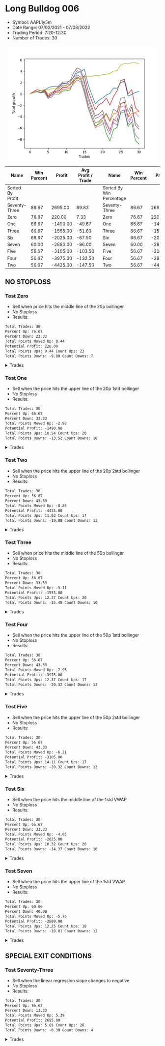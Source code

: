 # Long Bulldog 006 
- Symbol: AAPL1y5m
- Date Range: 07/02/2021 - 07/08/2022
- Trading Period: 7:20-12:30
- Number of Trades: 30

![Plot](LongBulldog_006AAPL1y5m.png)

| Name | Win Percent | Profit | Avg Profit / Trade |     | Name | Win Percent | Profit | Avg Profit / Trade |
| ---- | ----------- | ------ | ------------------ | --- | ---- | ----------- | ------ | ------------------ |
| Sorted By <br> Profit | | | | | Sorted By <br> Win Percentage ||||
| Seventy-Three | 86.67 | 2695.00 | 89.83 |     | Seventy-Three | 86.67 | 2695.00 | 89.83 |
| Zero | 76.67 | 220.00 | 7.33 |     | Zero | 76.67 | 220.00 | 7.33 |
| One | 66.67 | -1490.00 | -49.67 |     | One | 66.67 | -1490.00 | -49.67 |
| Three | 66.67 | -1555.00 | -51.83 |     | Three | 66.67 | -1555.00 | -51.83 |
| Six | 66.67 | -2025.00 | -67.50 |     | Six | 66.67 | -2025.00 | -67.50 |
| Seven | 60.00 | -2880.00 | -96.00 |     | Seven | 60.00 | -2880.00 | -96.00 |
| Five | 56.67 | -3105.00 | -103.50 |     | Five | 56.67 | -3105.00 | -103.50 |
| Four | 56.67 | -3975.00 | -132.50 |     | Four | 56.67 | -3975.00 | -132.50 |
| Two | 56.67 | -4425.00 | -147.50 |     | Two | 56.67 | -4425.00 | -147.50 |

## NO STOPLOSS

### Test Zero
* Sell when price hits the middle line of the 20p bollinger
* No Stoploss
* Results:
```
Total Trades: 30
Percent Up: 76.67
Percent Down: 23.33
Total Points Moved Up: 0.44
Potential Profit: 220.00
Total Points Ups: 9.44 Count Ups: 23
Total Points Downs: -9.00 Count Downs: 7
```

<details><summary>Trades</summary>

<code>In: 2021-07-12 10:55:00		Out: 2021-07-12 11:19:05		Total Position Time: 24:05		Total Move Up: 0.28		Total to Date: 0.28</code> <br />
<code>In: 2021-07-12 11:00:00		Out: 2021-07-12 11:19:05		Total Position Time: 19:05		Total Move Up: 0.19		Total to Date: 0.47</code> <br />
<code>In: 2021-07-16 12:10:00		Out: 2021-07-16 12:50:00		Total Position Time: 40:00		Total Move Up: -0.18		Total to Date: 0.29</code> <br />
<code>In: 2021-08-24 08:35:00		Out: 2021-08-24 09:11:45		Total Position Time: 36:45		Total Move Up: 0.41		Total to Date: 0.70</code> <br />
<code>In: 2021-09-14 10:15:00		Out: 2021-09-14 10:52:50		Total Position Time: 37:50		Total Move Up: 0.38		Total to Date: 1.08</code> <br />
<code>In: 2021-10-08 10:30:00		Out: 2021-10-08 10:56:10		Total Position Time: 26:10		Total Move Up: 0.24		Total to Date: 1.32</code> <br />
<code>In: 2021-10-21 09:15:00		Out: 2021-10-21 10:32:15		Total Position Time: 77:15		Total Move Up: 0.05		Total to Date: 1.37</code> <br />
<code>In: 2021-10-21 09:20:00		Out: 2021-10-21 10:32:15		Total Position Time: 72:15		Total Move Up: -0.07		Total to Date: 1.30</code> <br />
<code>In: 2021-12-01 12:30:00		Out: 2021-12-01 12:50:00		Total Position Time: 20:00		Total Move Up: 0.57		Total to Date: 1.87</code> <br />
<code>In: 2021-12-06 12:30:00		Out: 2021-12-06 12:50:00		Total Position Time: 20:00		Total Move Up: 0.05		Total to Date: 1.92</code> <br />
<code>In: 2021-12-09 12:30:00		Out: 2021-12-09 12:43:20		Total Position Time: 13:20		Total Move Up: 0.38		Total to Date: 2.30</code> <br />
<code>In: 2021-12-28 07:25:00		Out: 2021-12-28 07:38:05		Total Position Time: 13:05		Total Move Up: 0.64		Total to Date: 2.94</code> <br />
<code>In: 2021-12-29 07:25:00		Out: 2021-12-29 07:48:05		Total Position Time: 23:05		Total Move Up: 0.76		Total to Date: 3.70</code> <br />
<code>In: 2021-12-30 11:15:00		Out: 2021-12-30 11:44:40		Total Position Time: 29:40		Total Move Up: 0.29		Total to Date: 3.99</code> <br />
<code>In: 2022-01-05 10:15:00		Out: 2022-01-05 11:02:20		Total Position Time: 47:20		Total Move Up: 0.35		Total to Date: 4.34</code> <br />
<code>In: 2022-01-20 10:40:00		Out: 2022-01-20 12:50:00		Total Position Time: 130:00		Total Move Up: -2.63		Total to Date: 1.71</code> <br />
<code>In: 2022-01-20 11:35:00		Out: 2022-01-20 12:50:00		Total Position Time: 75:00		Total Move Up: -1.77		Total to Date: -0.06</code> <br />
<code>In: 2022-01-20 11:50:00		Out: 2022-01-20 12:50:00		Total Position Time: 60:00		Total Move Up: -1.68		Total to Date: -1.74</code> <br />
<code>In: 2022-01-21 12:15:00		Out: 2022-01-21 12:40:25		Total Position Time: 25:25		Total Move Up: 0.64		Total to Date: -1.10</code> <br />
<code>In: 2022-02-09 12:25:00		Out: 2022-02-09 12:31:00		Total Position Time: 06:00		Total Move Up: 0.38		Total to Date: -0.72</code> <br />
<code>In: 2022-02-10 08:20:00		Out: 2022-02-10 08:46:30		Total Position Time: 26:30		Total Move Up: 0.51		Total to Date: -0.21</code> <br />
<code>In: 2022-02-10 10:40:00		Out: 2022-02-10 11:36:35		Total Position Time: 56:35		Total Move Up: 0.30		Total to Date: 0.09</code> <br />
<code>In: 2022-02-14 11:15:00		Out: 2022-02-14 11:50:25		Total Position Time: 35:25		Total Move Up: 0.96		Total to Date: 1.05</code> <br />
<code>In: 2022-03-11 08:45:00		Out: 2022-03-11 09:51:55		Total Position Time: 66:55		Total Move Up: -0.05		Total to Date: 1.00</code> <br />
<code>In: 2022-03-16 11:40:00		Out: 2022-03-16 11:46:10		Total Position Time: 06:10		Total Move Up: 1.02		Total to Date: 2.02</code> <br />
<code>In: 2022-03-30 12:30:00		Out: 2022-03-30 12:50:00		Total Position Time: 20:00		Total Move Up: 0.22		Total to Date: 2.24</code> <br />
<code>In: 2022-04-21 10:25:00		Out: 2022-04-21 12:50:00		Total Position Time: 145:00		Total Move Up: -2.62		Total to Date: -0.38</code> <br />
<code>In: 2022-05-25 09:40:00		Out: 2022-05-25 10:34:45		Total Position Time: 54:45		Total Move Up: 0.30		Total to Date: -0.08</code> <br />
<code>In: 2022-06-09 08:10:00		Out: 2022-06-09 08:42:30		Total Position Time: 32:30		Total Move Up: 0.32		Total to Date: 0.24</code> <br />
<code>In: 2022-06-16 11:15:00		Out: 2022-06-16 12:10:05		Total Position Time: 55:05		Total Move Up: 0.20		Total to Date: 0.44</code> <br />


</details>

### Test One
* Sell when the price hits the upper line of the 20p 1std bollinger
* No Stoploss
* Results:
```
Total Trades: 30
Percent Up: 66.67
Percent Down: 33.33
Total Points Moved Up: -2.98
Potential Profit: -1490.00
Total Points Ups: 10.54 Count Ups: 20
Total Points Downs: -13.52 Count Downs: 10
```

<details><summary>Trades</summary>

<code>In: 2021-07-12 10:55:00		Out: 2021-07-12 11:30:35		Total Position Time: 35:35		Total Move Up: 0.42		Total to Date: 0.42</code> <br />
<code>In: 2021-07-12 11:00:00		Out: 2021-07-12 11:30:35		Total Position Time: 30:35		Total Move Up: 0.33		Total to Date: 0.75</code> <br />
<code>In: 2021-07-16 12:10:00		Out: 2021-07-16 12:50:00		Total Position Time: 40:00		Total Move Up: -0.18		Total to Date: 0.57</code> <br />
<code>In: 2021-08-24 08:35:00		Out: 2021-08-24 10:54:20		Total Position Time: 139:20		Total Move Up: 0.22		Total to Date: 0.79</code> <br />
<code>In: 2021-09-14 10:15:00		Out: 2021-09-14 12:45:30		Total Position Time: 150:30		Total Move Up: -0.86		Total to Date: -0.07</code> <br />
<code>In: 2021-10-08 10:30:00		Out: 2021-10-08 11:18:15		Total Position Time: 48:15		Total Move Up: 0.41		Total to Date: 0.34</code> <br />
<code>In: 2021-10-21 09:15:00		Out: 2021-10-21 11:16:45		Total Position Time: 121:45		Total Move Up: 0.00		Total to Date: 0.34</code> <br />
<code>In: 2021-10-21 09:20:00		Out: 2021-10-21 11:16:45		Total Position Time: 116:45		Total Move Up: -0.12		Total to Date: 0.22</code> <br />
<code>In: 2021-12-01 12:30:00		Out: 2021-12-01 12:50:00		Total Position Time: 20:00		Total Move Up: 0.57		Total to Date: 0.79</code> <br />
<code>In: 2021-12-06 12:30:00		Out: 2021-12-06 12:50:00		Total Position Time: 20:00		Total Move Up: 0.05		Total to Date: 0.84</code> <br />
<code>In: 2021-12-09 12:30:00		Out: 2021-12-09 12:50:00		Total Position Time: 20:00		Total Move Up: 0.12		Total to Date: 0.96</code> <br />
<code>In: 2021-12-28 07:25:00		Out: 2021-12-28 08:00:40		Total Position Time: 35:40		Total Move Up: 0.99		Total to Date: 1.95</code> <br />
<code>In: 2021-12-29 07:25:00		Out: 2021-12-29 10:00:40		Total Position Time: 155:40		Total Move Up: 0.51		Total to Date: 2.46</code> <br />
<code>In: 2021-12-30 11:15:00		Out: 2021-12-30 12:50:00		Total Position Time: 95:00		Total Move Up: -0.33		Total to Date: 2.13</code> <br />
<code>In: 2022-01-05 10:15:00		Out: 2022-01-05 12:50:00		Total Position Time: 155:00		Total Move Up: -2.05		Total to Date: 0.08</code> <br />
<code>In: 2022-01-20 10:40:00		Out: 2022-01-20 12:50:00		Total Position Time: 130:00		Total Move Up: -2.63		Total to Date: -2.55</code> <br />
<code>In: 2022-01-20 11:35:00		Out: 2022-01-20 12:50:00		Total Position Time: 75:00		Total Move Up: -1.77		Total to Date: -4.32</code> <br />
<code>In: 2022-01-20 11:50:00		Out: 2022-01-20 12:50:00		Total Position Time: 60:00		Total Move Up: -1.68		Total to Date: -6.00</code> <br />
<code>In: 2022-01-21 12:15:00		Out: 2022-01-21 12:43:40		Total Position Time: 28:40		Total Move Up: 0.99		Total to Date: -5.01</code> <br />
<code>In: 2022-02-09 12:25:00		Out: 2022-02-09 12:37:00		Total Position Time: 12:00		Total Move Up: 0.63		Total to Date: -4.38</code> <br />
<code>In: 2022-02-10 08:20:00		Out: 2022-02-10 08:56:40		Total Position Time: 36:40		Total Move Up: 0.79		Total to Date: -3.59</code> <br />
<code>In: 2022-02-10 10:40:00		Out: 2022-02-10 12:50:00		Total Position Time: 130:00		Total Move Up: -1.28		Total to Date: -4.87</code> <br />
<code>In: 2022-02-14 11:15:00		Out: 2022-02-14 12:13:25		Total Position Time: 58:25		Total Move Up: 1.38		Total to Date: -3.49</code> <br />
<code>In: 2022-03-11 08:45:00		Out: 2022-03-11 10:02:25		Total Position Time: 77:25		Total Move Up: 0.17		Total to Date: -3.32</code> <br />
<code>In: 2022-03-16 11:40:00		Out: 2022-03-16 11:55:40		Total Position Time: 15:40		Total Move Up: 1.66		Total to Date: -1.66</code> <br />
<code>In: 2022-03-30 12:30:00		Out: 2022-03-30 12:50:00		Total Position Time: 20:00		Total Move Up: 0.22		Total to Date: -1.44</code> <br />
<code>In: 2022-04-21 10:25:00		Out: 2022-04-21 12:50:00		Total Position Time: 145:00		Total Move Up: -2.62		Total to Date: -4.06</code> <br />
<code>In: 2022-05-25 09:40:00		Out: 2022-05-25 10:37:20		Total Position Time: 57:20		Total Move Up: 0.61		Total to Date: -3.45</code> <br />
<code>In: 2022-06-09 08:10:00		Out: 2022-06-09 09:51:40		Total Position Time: 101:40		Total Move Up: 0.17		Total to Date: -3.28</code> <br />
<code>In: 2022-06-16 11:15:00		Out: 2022-06-16 12:27:05		Total Position Time: 72:05		Total Move Up: 0.30		Total to Date: -2.98</code> <br />


</details>

### Test Two
* Sell when the price hits the upper line of the 20p 2std bollinger
* No Stoploss
* Results:
```
Total Trades: 30
Percent Up: 56.67
Percent Down: 43.33
Total Points Moved Up: -8.85
Potential Profit: -4425.00
Total Points Ups: 11.03 Count Ups: 17
Total Points Downs: -19.88 Count Downs: 13
```

<details><summary>Trades</summary>

<code>In: 2021-07-12 10:55:00		Out: 2021-07-12 12:50:00		Total Position Time: 115:00		Total Move Up: 0.23		Total to Date: 0.23</code> <br />
<code>In: 2021-07-12 11:00:00		Out: 2021-07-12 12:50:00		Total Position Time: 110:00		Total Move Up: 0.14		Total to Date: 0.37</code> <br />
<code>In: 2021-07-16 12:10:00		Out: 2021-07-16 12:50:00		Total Position Time: 40:00		Total Move Up: -0.18		Total to Date: 0.19</code> <br />
<code>In: 2021-08-24 08:35:00		Out: 2021-08-24 10:55:05		Total Position Time: 140:05		Total Move Up: 0.27		Total to Date: 0.46</code> <br />
<code>In: 2021-09-14 10:15:00		Out: 2021-09-14 12:50:00		Total Position Time: 155:00		Total Move Up: -1.10		Total to Date: -0.64</code> <br />
<code>In: 2021-10-08 10:30:00		Out: 2021-10-08 11:25:25		Total Position Time: 55:25		Total Move Up: 0.54		Total to Date: -0.10</code> <br />
<code>In: 2021-10-21 09:15:00		Out: 2021-10-21 11:26:10		Total Position Time: 131:10		Total Move Up: 0.08		Total to Date: -0.02</code> <br />
<code>In: 2021-10-21 09:20:00		Out: 2021-10-21 11:26:10		Total Position Time: 126:10		Total Move Up: -0.04		Total to Date: -0.06</code> <br />
<code>In: 2021-12-01 12:30:00		Out: 2021-12-01 12:50:00		Total Position Time: 20:00		Total Move Up: 0.57		Total to Date: 0.51</code> <br />
<code>In: 2021-12-06 12:30:00		Out: 2021-12-06 12:50:00		Total Position Time: 20:00		Total Move Up: 0.05		Total to Date: 0.56</code> <br />
<code>In: 2021-12-09 12:30:00		Out: 2021-12-09 12:50:00		Total Position Time: 20:00		Total Move Up: 0.12		Total to Date: 0.68</code> <br />
<code>In: 2021-12-28 07:25:00		Out: 2021-12-28 08:02:45		Total Position Time: 37:45		Total Move Up: 1.48		Total to Date: 2.16</code> <br />
<code>In: 2021-12-29 07:25:00		Out: 2021-12-29 11:26:40		Total Position Time: 241:40		Total Move Up: 0.67		Total to Date: 2.83</code> <br />
<code>In: 2021-12-30 11:15:00		Out: 2021-12-30 12:50:00		Total Position Time: 95:00		Total Move Up: -0.33		Total to Date: 2.50</code> <br />
<code>In: 2022-01-05 10:15:00		Out: 2022-01-05 12:50:00		Total Position Time: 155:00		Total Move Up: -2.05		Total to Date: 0.45</code> <br />
<code>In: 2022-01-20 10:40:00		Out: 2022-01-20 12:50:00		Total Position Time: 130:00		Total Move Up: -2.63		Total to Date: -2.18</code> <br />
<code>In: 2022-01-20 11:35:00		Out: 2022-01-20 12:50:00		Total Position Time: 75:00		Total Move Up: -1.77		Total to Date: -3.95</code> <br />
<code>In: 2022-01-20 11:50:00		Out: 2022-01-20 12:50:00		Total Position Time: 60:00		Total Move Up: -1.68		Total to Date: -5.63</code> <br />
<code>In: 2022-01-21 12:15:00		Out: 2022-01-21 12:50:00		Total Position Time: 35:00		Total Move Up: 0.30		Total to Date: -5.33</code> <br />
<code>In: 2022-02-09 12:25:00		Out: 2022-02-09 12:50:00		Total Position Time: 25:00		Total Move Up: 0.64		Total to Date: -4.69</code> <br />
<code>In: 2022-02-10 08:20:00		Out: 2022-02-10 12:50:00		Total Position Time: 270:00		Total Move Up: -2.31		Total to Date: -7.00</code> <br />
<code>In: 2022-02-10 10:40:00		Out: 2022-02-10 12:50:00		Total Position Time: 130:00		Total Move Up: -1.28		Total to Date: -8.28</code> <br />
<code>In: 2022-02-14 11:15:00		Out: 2022-02-14 12:24:00		Total Position Time: 69:00		Total Move Up: 2.01		Total to Date: -6.27</code> <br />
<code>In: 2022-03-11 08:45:00		Out: 2022-03-11 10:05:40		Total Position Time: 80:40		Total Move Up: 0.35		Total to Date: -5.92</code> <br />
<code>In: 2022-03-16 11:40:00		Out: 2022-03-16 12:20:00		Total Position Time: 40:00		Total Move Up: 2.56		Total to Date: -3.36</code> <br />
<code>In: 2022-03-30 12:30:00		Out: 2022-03-30 12:50:00		Total Position Time: 20:00		Total Move Up: 0.22		Total to Date: -3.14</code> <br />
<code>In: 2022-04-21 10:25:00		Out: 2022-04-21 12:50:00		Total Position Time: 145:00		Total Move Up: -2.62		Total to Date: -5.76</code> <br />
<code>In: 2022-05-25 09:40:00		Out: 2022-05-25 11:00:30		Total Position Time: 80:30		Total Move Up: 0.80		Total to Date: -4.96</code> <br />
<code>In: 2022-06-09 08:10:00		Out: 2022-06-09 12:50:00		Total Position Time: 280:00		Total Move Up: -3.16		Total to Date: -8.12</code> <br />
<code>In: 2022-06-16 11:15:00		Out: 2022-06-16 12:50:00		Total Position Time: 95:00		Total Move Up: -0.73		Total to Date: -8.85</code> <br />


</details>

### Test Three
* Sell when price hits the middle line of the 50p bollinger
* No Stoploss
* Results:
```
Total Trades: 30
Percent Up: 66.67
Percent Down: 33.33
Total Points Moved Up: -3.11
Potential Profit: -1555.00
Total Points Ups: 12.37 Count Ups: 20
Total Points Downs: -15.48 Count Downs: 10
```

<details><summary>Trades</summary>

<code>In: 2021-07-12 10:55:00		Out: 2021-07-12 11:30:35		Total Position Time: 35:35		Total Move Up: 0.42		Total to Date: 0.42</code> <br />
<code>In: 2021-07-12 11:00:00		Out: 2021-07-12 11:30:35		Total Position Time: 30:35		Total Move Up: 0.33		Total to Date: 0.75</code> <br />
<code>In: 2021-07-16 12:10:00		Out: 2021-07-16 12:50:00		Total Position Time: 40:00		Total Move Up: -0.18		Total to Date: 0.57</code> <br />
<code>In: 2021-08-24 08:35:00		Out: 2021-08-24 11:55:10		Total Position Time: 200:10		Total Move Up: 0.19		Total to Date: 0.76</code> <br />
<code>In: 2021-09-14 10:15:00		Out: 2021-09-14 12:50:00		Total Position Time: 155:00		Total Move Up: -1.10		Total to Date: -0.34</code> <br />
<code>In: 2021-10-08 10:30:00		Out: 2021-10-08 11:18:50		Total Position Time: 48:50		Total Move Up: 0.48		Total to Date: 0.14</code> <br />
<code>In: 2021-10-21 09:15:00		Out: 2021-10-21 11:32:50		Total Position Time: 137:50		Total Move Up: 0.28		Total to Date: 0.42</code> <br />
<code>In: 2021-10-21 09:20:00		Out: 2021-10-21 11:32:50		Total Position Time: 132:50		Total Move Up: 0.16		Total to Date: 0.58</code> <br />
<code>In: 2021-12-01 12:30:00		Out: 2021-12-01 12:50:00		Total Position Time: 20:00		Total Move Up: 0.57		Total to Date: 1.15</code> <br />
<code>In: 2021-12-06 12:30:00		Out: 2021-12-06 12:50:00		Total Position Time: 20:00		Total Move Up: 0.05		Total to Date: 1.20</code> <br />
<code>In: 2021-12-09 12:30:00		Out: 2021-12-09 12:43:30		Total Position Time: 13:30		Total Move Up: 0.39		Total to Date: 1.59</code> <br />
<code>In: 2021-12-28 07:25:00		Out: 2021-12-28 07:41:30		Total Position Time: 16:30		Total Move Up: 0.70		Total to Date: 2.29</code> <br />
<code>In: 2021-12-29 07:25:00		Out: 2021-12-29 07:43:25		Total Position Time: 18:25		Total Move Up: 0.71		Total to Date: 3.00</code> <br />
<code>In: 2021-12-30 11:15:00		Out: 2021-12-30 12:50:00		Total Position Time: 95:00		Total Move Up: -0.33		Total to Date: 2.67</code> <br />
<code>In: 2022-01-05 10:15:00		Out: 2022-01-05 11:02:30		Total Position Time: 47:30		Total Move Up: 0.56		Total to Date: 3.23</code> <br />
<code>In: 2022-01-20 10:40:00		Out: 2022-01-20 12:50:00		Total Position Time: 130:00		Total Move Up: -2.63		Total to Date: 0.60</code> <br />
<code>In: 2022-01-20 11:35:00		Out: 2022-01-20 12:50:00		Total Position Time: 75:00		Total Move Up: -1.77		Total to Date: -1.17</code> <br />
<code>In: 2022-01-20 11:50:00		Out: 2022-01-20 12:50:00		Total Position Time: 60:00		Total Move Up: -1.68		Total to Date: -2.85</code> <br />
<code>In: 2022-01-21 12:15:00		Out: 2022-01-21 12:43:40		Total Position Time: 28:40		Total Move Up: 0.99		Total to Date: -1.86</code> <br />
<code>In: 2022-02-09 12:25:00		Out: 2022-02-09 12:30:20		Total Position Time: 05:20		Total Move Up: 0.30		Total to Date: -1.56</code> <br />
<code>In: 2022-02-10 08:20:00		Out: 2022-02-10 09:23:25		Total Position Time: 63:25		Total Move Up: 0.86		Total to Date: -0.70</code> <br />
<code>In: 2022-02-10 10:40:00		Out: 2022-02-10 12:50:00		Total Position Time: 130:00		Total Move Up: -1.28		Total to Date: -1.98</code> <br />
<code>In: 2022-02-14 11:15:00		Out: 2022-02-14 11:51:40		Total Position Time: 36:40		Total Move Up: 1.54		Total to Date: -0.44</code> <br />
<code>In: 2022-03-11 08:45:00		Out: 2022-03-11 10:26:00		Total Position Time: 101:00		Total Move Up: 1.02		Total to Date: 0.58</code> <br />
<code>In: 2022-03-16 11:40:00		Out: 2022-03-16 11:55:45		Total Position Time: 15:45		Total Move Up: 1.80		Total to Date: 2.38</code> <br />
<code>In: 2022-03-30 12:30:00		Out: 2022-03-30 12:50:00		Total Position Time: 20:00		Total Move Up: 0.22		Total to Date: 2.60</code> <br />
<code>In: 2022-04-21 10:25:00		Out: 2022-04-21 12:50:00		Total Position Time: 145:00		Total Move Up: -2.62		Total to Date: -0.02</code> <br />
<code>In: 2022-05-25 09:40:00		Out: 2022-05-25 11:00:30		Total Position Time: 80:30		Total Move Up: 0.80		Total to Date: 0.78</code> <br />
<code>In: 2022-06-09 08:10:00		Out: 2022-06-09 12:50:00		Total Position Time: 280:00		Total Move Up: -3.16		Total to Date: -2.38</code> <br />
<code>In: 2022-06-16 11:15:00		Out: 2022-06-16 12:50:00		Total Position Time: 95:00		Total Move Up: -0.73		Total to Date: -3.11</code> <br />


</details>

### Test Four
* Sell when the price hits the upper line of the 50p 1std bollinger
* No Stoploss
* Results:
```
Total Trades: 30
Percent Up: 56.67
Percent Down: 43.33
Total Points Moved Up: -7.95
Potential Profit: -3975.00
Total Points Ups: 12.37 Count Ups: 17
Total Points Downs: -20.32 Count Downs: 13
```

<details><summary>Trades</summary>

<code>In: 2021-07-12 10:55:00		Out: 2021-07-12 12:50:00		Total Position Time: 115:00		Total Move Up: 0.23		Total to Date: 0.23</code> <br />
<code>In: 2021-07-12 11:00:00		Out: 2021-07-12 12:50:00		Total Position Time: 110:00		Total Move Up: 0.14		Total to Date: 0.37</code> <br />
<code>In: 2021-07-16 12:10:00		Out: 2021-07-16 12:50:00		Total Position Time: 40:00		Total Move Up: -0.18		Total to Date: 0.19</code> <br />
<code>In: 2021-08-24 08:35:00		Out: 2021-08-24 12:01:55		Total Position Time: 206:55		Total Move Up: 0.32		Total to Date: 0.51</code> <br />
<code>In: 2021-09-14 10:15:00		Out: 2021-09-14 12:50:00		Total Position Time: 155:00		Total Move Up: -1.10		Total to Date: -0.59</code> <br />
<code>In: 2021-10-08 10:30:00		Out: 2021-10-08 11:31:30		Total Position Time: 61:30		Total Move Up: 0.72		Total to Date: 0.13</code> <br />
<code>In: 2021-10-21 09:15:00		Out: 2021-10-21 12:01:20		Total Position Time: 166:20		Total Move Up: 0.60		Total to Date: 0.73</code> <br />
<code>In: 2021-10-21 09:20:00		Out: 2021-10-21 12:01:20		Total Position Time: 161:20		Total Move Up: 0.48		Total to Date: 1.21</code> <br />
<code>In: 2021-12-01 12:30:00		Out: 2021-12-01 12:50:00		Total Position Time: 20:00		Total Move Up: 0.57		Total to Date: 1.78</code> <br />
<code>In: 2021-12-06 12:30:00		Out: 2021-12-06 12:50:00		Total Position Time: 20:00		Total Move Up: 0.05		Total to Date: 1.83</code> <br />
<code>In: 2021-12-09 12:30:00		Out: 2021-12-09 12:50:00		Total Position Time: 20:00		Total Move Up: 0.12		Total to Date: 1.95</code> <br />
<code>In: 2021-12-28 07:25:00		Out: 2021-12-28 08:01:05		Total Position Time: 36:05		Total Move Up: 1.11		Total to Date: 3.06</code> <br />
<code>In: 2021-12-29 07:25:00		Out: 2021-12-29 07:54:55		Total Position Time: 29:55		Total Move Up: 1.06		Total to Date: 4.12</code> <br />
<code>In: 2021-12-30 11:15:00		Out: 2021-12-30 12:50:00		Total Position Time: 95:00		Total Move Up: -0.33		Total to Date: 3.79</code> <br />
<code>In: 2022-01-05 10:15:00		Out: 2022-01-05 12:50:00		Total Position Time: 155:00		Total Move Up: -2.05		Total to Date: 1.74</code> <br />
<code>In: 2022-01-20 10:40:00		Out: 2022-01-20 12:50:00		Total Position Time: 130:00		Total Move Up: -2.63		Total to Date: -0.89</code> <br />
<code>In: 2022-01-20 11:35:00		Out: 2022-01-20 12:50:00		Total Position Time: 75:00		Total Move Up: -1.77		Total to Date: -2.66</code> <br />
<code>In: 2022-01-20 11:50:00		Out: 2022-01-20 12:50:00		Total Position Time: 60:00		Total Move Up: -1.68		Total to Date: -4.34</code> <br />
<code>In: 2022-01-21 12:15:00		Out: 2022-01-21 12:50:00		Total Position Time: 35:00		Total Move Up: 0.30		Total to Date: -4.04</code> <br />
<code>In: 2022-02-09 12:25:00		Out: 2022-02-09 12:32:15		Total Position Time: 07:15		Total Move Up: 0.48		Total to Date: -3.56</code> <br />
<code>In: 2022-02-10 08:20:00		Out: 2022-02-10 12:50:00		Total Position Time: 270:00		Total Move Up: -2.31		Total to Date: -5.87</code> <br />
<code>In: 2022-02-10 10:40:00		Out: 2022-02-10 12:50:00		Total Position Time: 130:00		Total Move Up: -1.28		Total to Date: -7.15</code> <br />
<code>In: 2022-02-14 11:15:00		Out: 2022-02-14 12:50:00		Total Position Time: 95:00		Total Move Up: 2.12		Total to Date: -5.03</code> <br />
<code>In: 2022-03-11 08:45:00		Out: 2022-03-11 12:50:00		Total Position Time: 245:00		Total Move Up: -0.48		Total to Date: -5.51</code> <br />
<code>In: 2022-03-16 11:40:00		Out: 2022-03-16 12:19:20		Total Position Time: 39:20		Total Move Up: 2.48		Total to Date: -3.03</code> <br />
<code>In: 2022-03-30 12:30:00		Out: 2022-03-30 12:50:00		Total Position Time: 20:00		Total Move Up: 0.22		Total to Date: -2.81</code> <br />
<code>In: 2022-04-21 10:25:00		Out: 2022-04-21 12:50:00		Total Position Time: 145:00		Total Move Up: -2.62		Total to Date: -5.43</code> <br />
<code>In: 2022-05-25 09:40:00		Out: 2022-05-25 11:26:55		Total Position Time: 106:55		Total Move Up: 1.37		Total to Date: -4.06</code> <br />
<code>In: 2022-06-09 08:10:00		Out: 2022-06-09 12:50:00		Total Position Time: 280:00		Total Move Up: -3.16		Total to Date: -7.22</code> <br />
<code>In: 2022-06-16 11:15:00		Out: 2022-06-16 12:50:00		Total Position Time: 95:00		Total Move Up: -0.73		Total to Date: -7.95</code> <br />


</details>

### Test Five
* Sell when the price hits the upper line of the 50p 2std bollinger
* No Stoploss
* Results:
```
Total Trades: 30
Percent Up: 56.67
Percent Down: 43.33
Total Points Moved Up: -6.21
Potential Profit: -3105.00
Total Points Ups: 14.11 Count Ups: 17
Total Points Downs: -20.32 Count Downs: 13
```

<details><summary>Trades</summary>

<code>In: 2021-07-12 10:55:00		Out: 2021-07-12 12:50:00		Total Position Time: 115:00		Total Move Up: 0.23		Total to Date: 0.23</code> <br />
<code>In: 2021-07-12 11:00:00		Out: 2021-07-12 12:50:00		Total Position Time: 110:00		Total Move Up: 0.14		Total to Date: 0.37</code> <br />
<code>In: 2021-07-16 12:10:00		Out: 2021-07-16 12:50:00		Total Position Time: 40:00		Total Move Up: -0.18		Total to Date: 0.19</code> <br />
<code>In: 2021-08-24 08:35:00		Out: 2021-08-24 12:24:20		Total Position Time: 229:20		Total Move Up: 0.40		Total to Date: 0.59</code> <br />
<code>In: 2021-09-14 10:15:00		Out: 2021-09-14 12:50:00		Total Position Time: 155:00		Total Move Up: -1.10		Total to Date: -0.51</code> <br />
<code>In: 2021-10-08 10:30:00		Out: 2021-10-08 12:50:00		Total Position Time: 140:00		Total Move Up: 0.28		Total to Date: -0.23</code> <br />
<code>In: 2021-10-21 09:15:00		Out: 2021-10-21 12:50:00		Total Position Time: 215:00		Total Move Up: 0.93		Total to Date: 0.70</code> <br />
<code>In: 2021-10-21 09:20:00		Out: 2021-10-21 12:50:00		Total Position Time: 210:00		Total Move Up: 0.81		Total to Date: 1.51</code> <br />
<code>In: 2021-12-01 12:30:00		Out: 2021-12-01 12:50:00		Total Position Time: 20:00		Total Move Up: 0.57		Total to Date: 2.08</code> <br />
<code>In: 2021-12-06 12:30:00		Out: 2021-12-06 12:50:00		Total Position Time: 20:00		Total Move Up: 0.05		Total to Date: 2.13</code> <br />
<code>In: 2021-12-09 12:30:00		Out: 2021-12-09 12:50:00		Total Position Time: 20:00		Total Move Up: 0.12		Total to Date: 2.25</code> <br />
<code>In: 2021-12-28 07:25:00		Out: 2021-12-28 08:02:45		Total Position Time: 37:45		Total Move Up: 1.48		Total to Date: 3.73</code> <br />
<code>In: 2021-12-29 07:25:00		Out: 2021-12-29 12:33:35		Total Position Time: 308:35		Total Move Up: 0.86		Total to Date: 4.59</code> <br />
<code>In: 2021-12-30 11:15:00		Out: 2021-12-30 12:50:00		Total Position Time: 95:00		Total Move Up: -0.33		Total to Date: 4.26</code> <br />
<code>In: 2022-01-05 10:15:00		Out: 2022-01-05 12:50:00		Total Position Time: 155:00		Total Move Up: -2.05		Total to Date: 2.21</code> <br />
<code>In: 2022-01-20 10:40:00		Out: 2022-01-20 12:50:00		Total Position Time: 130:00		Total Move Up: -2.63		Total to Date: -0.42</code> <br />
<code>In: 2022-01-20 11:35:00		Out: 2022-01-20 12:50:00		Total Position Time: 75:00		Total Move Up: -1.77		Total to Date: -2.19</code> <br />
<code>In: 2022-01-20 11:50:00		Out: 2022-01-20 12:50:00		Total Position Time: 60:00		Total Move Up: -1.68		Total to Date: -3.87</code> <br />
<code>In: 2022-01-21 12:15:00		Out: 2022-01-21 12:50:00		Total Position Time: 35:00		Total Move Up: 0.30		Total to Date: -3.57</code> <br />
<code>In: 2022-02-09 12:25:00		Out: 2022-02-09 12:50:00		Total Position Time: 25:00		Total Move Up: 0.64		Total to Date: -2.93</code> <br />
<code>In: 2022-02-10 08:20:00		Out: 2022-02-10 12:50:00		Total Position Time: 270:00		Total Move Up: -2.31		Total to Date: -5.24</code> <br />
<code>In: 2022-02-10 10:40:00		Out: 2022-02-10 12:50:00		Total Position Time: 130:00		Total Move Up: -1.28		Total to Date: -6.52</code> <br />
<code>In: 2022-02-14 11:15:00		Out: 2022-02-14 12:50:00		Total Position Time: 95:00		Total Move Up: 2.12		Total to Date: -4.40</code> <br />
<code>In: 2022-03-11 08:45:00		Out: 2022-03-11 12:50:00		Total Position Time: 245:00		Total Move Up: -0.48		Total to Date: -4.88</code> <br />
<code>In: 2022-03-16 11:40:00		Out: 2022-03-16 12:50:00		Total Position Time: 70:00		Total Move Up: 3.19		Total to Date: -1.69</code> <br />
<code>In: 2022-03-30 12:30:00		Out: 2022-03-30 12:50:00		Total Position Time: 20:00		Total Move Up: 0.22		Total to Date: -1.47</code> <br />
<code>In: 2022-04-21 10:25:00		Out: 2022-04-21 12:50:00		Total Position Time: 145:00		Total Move Up: -2.62		Total to Date: -4.09</code> <br />
<code>In: 2022-05-25 09:40:00		Out: 2022-05-25 11:51:15		Total Position Time: 131:15		Total Move Up: 1.77		Total to Date: -2.32</code> <br />
<code>In: 2022-06-09 08:10:00		Out: 2022-06-09 12:50:00		Total Position Time: 280:00		Total Move Up: -3.16		Total to Date: -5.48</code> <br />
<code>In: 2022-06-16 11:15:00		Out: 2022-06-16 12:50:00		Total Position Time: 95:00		Total Move Up: -0.73		Total to Date: -6.21</code> <br />


</details>

### Test Six
* Sell when the price hits the middle line of the 1std VWAP
* No Stoploss
* Results:
```
Total Trades: 30
Percent Up: 66.67
Percent Down: 33.33
Total Points Moved Up: -4.05
Potential Profit: -2025.00
Total Points Ups: 10.32 Count Ups: 20
Total Points Downs: -14.37 Count Downs: 10
```

<details><summary>Trades</summary>

<code>In: 2021-07-12 10:55:00		Out: 2021-07-12 12:50:00		Total Position Time: 115:00		Total Move Up: 0.23		Total to Date: 0.23</code> <br />
<code>In: 2021-07-12 11:00:00		Out: 2021-07-12 12:50:00		Total Position Time: 110:00		Total Move Up: 0.14		Total to Date: 0.37</code> <br />
<code>In: 2021-07-16 12:10:00		Out: 2021-07-16 12:50:00		Total Position Time: 40:00		Total Move Up: -0.18		Total to Date: 0.19</code> <br />
<code>In: 2021-08-24 08:35:00		Out: 2021-08-24 12:50:00		Total Position Time: 255:00		Total Move Up: 0.11		Total to Date: 0.30</code> <br />
<code>In: 2021-09-14 10:15:00		Out: 2021-09-14 12:50:00		Total Position Time: 155:00		Total Move Up: -1.10		Total to Date: -0.80</code> <br />
<code>In: 2021-10-08 10:30:00		Out: 2021-10-08 11:27:10		Total Position Time: 57:10		Total Move Up: 0.60		Total to Date: -0.20</code> <br />
<code>In: 2021-10-21 09:15:00		Out: 2021-10-21 11:41:05		Total Position Time: 146:05		Total Move Up: 0.39		Total to Date: 0.19</code> <br />
<code>In: 2021-10-21 09:20:00		Out: 2021-10-21 11:41:05		Total Position Time: 141:05		Total Move Up: 0.27		Total to Date: 0.46</code> <br />
<code>In: 2021-12-01 12:30:00		Out: 2021-12-01 12:50:00		Total Position Time: 20:00		Total Move Up: 0.57		Total to Date: 1.03</code> <br />
<code>In: 2021-12-06 12:30:00		Out: 2021-12-06 12:50:00		Total Position Time: 20:00		Total Move Up: 0.05		Total to Date: 1.08</code> <br />
<code>In: 2021-12-09 12:30:00		Out: 2021-12-09 12:50:00		Total Position Time: 20:00		Total Move Up: 0.12		Total to Date: 1.20</code> <br />
<code>In: 2021-12-28 07:25:00		Out: 2021-12-28 07:35:15		Total Position Time: 10:15		Total Move Up: 0.52		Total to Date: 1.72</code> <br />
<code>In: 2021-12-29 07:25:00		Out: 2021-12-29 07:48:10		Total Position Time: 23:10		Total Move Up: 0.78		Total to Date: 2.50</code> <br />
<code>In: 2021-12-30 11:15:00		Out: 2021-12-30 12:50:00		Total Position Time: 95:00		Total Move Up: -0.33		Total to Date: 2.17</code> <br />
<code>In: 2022-01-05 10:15:00		Out: 2022-01-05 12:50:00		Total Position Time: 155:00		Total Move Up: -2.05		Total to Date: 0.12</code> <br />
<code>In: 2022-01-20 10:40:00		Out: 2022-01-20 12:50:00		Total Position Time: 130:00		Total Move Up: -2.63		Total to Date: -2.51</code> <br />
<code>In: 2022-01-20 11:35:00		Out: 2022-01-20 12:50:00		Total Position Time: 75:00		Total Move Up: -1.77		Total to Date: -4.28</code> <br />
<code>In: 2022-01-20 11:50:00		Out: 2022-01-20 12:50:00		Total Position Time: 60:00		Total Move Up: -1.68		Total to Date: -5.96</code> <br />
<code>In: 2022-01-21 12:15:00		Out: 2022-01-21 12:50:00		Total Position Time: 35:00		Total Move Up: 0.30		Total to Date: -5.66</code> <br />
<code>In: 2022-02-09 12:25:00		Out: 2022-02-09 12:30:25		Total Position Time: 05:25		Total Move Up: 0.32		Total to Date: -5.34</code> <br />
<code>In: 2022-02-10 08:20:00		Out: 2022-02-10 08:46:25		Total Position Time: 26:25		Total Move Up: 0.43		Total to Date: -4.91</code> <br />
<code>In: 2022-02-10 10:40:00		Out: 2022-02-10 12:50:00		Total Position Time: 130:00		Total Move Up: -1.28		Total to Date: -6.19</code> <br />
<code>In: 2022-02-14 11:15:00		Out: 2022-02-14 11:51:15		Total Position Time: 36:15		Total Move Up: 1.30		Total to Date: -4.89</code> <br />
<code>In: 2022-03-11 08:45:00		Out: 2022-03-11 10:28:50		Total Position Time: 103:50		Total Move Up: 1.07		Total to Date: -3.82</code> <br />
<code>In: 2022-03-16 11:40:00		Out: 2022-03-16 11:55:35		Total Position Time: 15:35		Total Move Up: 1.52		Total to Date: -2.30</code> <br />
<code>In: 2022-03-30 12:30:00		Out: 2022-03-30 12:50:00		Total Position Time: 20:00		Total Move Up: 0.22		Total to Date: -2.08</code> <br />
<code>In: 2022-04-21 10:25:00		Out: 2022-04-21 12:50:00		Total Position Time: 145:00		Total Move Up: -2.62		Total to Date: -4.70</code> <br />
<code>In: 2022-05-25 09:40:00		Out: 2022-05-25 11:00:30		Total Position Time: 80:30		Total Move Up: 0.80		Total to Date: -3.90</code> <br />
<code>In: 2022-06-09 08:10:00		Out: 2022-06-09 08:43:50		Total Position Time: 33:50		Total Move Up: 0.58		Total to Date: -3.32</code> <br />
<code>In: 2022-06-16 11:15:00		Out: 2022-06-16 12:50:00		Total Position Time: 95:00		Total Move Up: -0.73		Total to Date: -4.05</code> <br />


</details>

### Test Seven
* Sell when the price hits the upper line of the 1std VWAP
* No Stoploss
* Results:
```
Total Trades: 30
Percent Up: 60.00
Percent Down: 40.00
Total Points Moved Up: -5.76
Potential Profit: -2880.00
Total Points Ups: 12.25 Count Ups: 18
Total Points Downs: -18.01 Count Downs: 12
```

<details><summary>Trades</summary>

<code>In: 2021-07-12 10:55:00		Out: 2021-07-12 12:50:00		Total Position Time: 115:00		Total Move Up: 0.23		Total to Date: 0.23</code> <br />
<code>In: 2021-07-12 11:00:00		Out: 2021-07-12 12:50:00		Total Position Time: 110:00		Total Move Up: 0.14		Total to Date: 0.37</code> <br />
<code>In: 2021-07-16 12:10:00		Out: 2021-07-16 12:50:00		Total Position Time: 40:00		Total Move Up: -0.18		Total to Date: 0.19</code> <br />
<code>In: 2021-08-24 08:35:00		Out: 2021-08-24 12:50:00		Total Position Time: 255:00		Total Move Up: 0.11		Total to Date: 0.30</code> <br />
<code>In: 2021-09-14 10:15:00		Out: 2021-09-14 12:50:00		Total Position Time: 155:00		Total Move Up: -1.10		Total to Date: -0.80</code> <br />
<code>In: 2021-10-08 10:30:00		Out: 2021-10-08 12:50:00		Total Position Time: 140:00		Total Move Up: 0.28		Total to Date: -0.52</code> <br />
<code>In: 2021-10-21 09:15:00		Out: 2021-10-21 12:17:40		Total Position Time: 182:40		Total Move Up: 0.80		Total to Date: 0.28</code> <br />
<code>In: 2021-10-21 09:20:00		Out: 2021-10-21 12:17:40		Total Position Time: 177:40		Total Move Up: 0.68		Total to Date: 0.96</code> <br />
<code>In: 2021-12-01 12:30:00		Out: 2021-12-01 12:50:00		Total Position Time: 20:00		Total Move Up: 0.57		Total to Date: 1.53</code> <br />
<code>In: 2021-12-06 12:30:00		Out: 2021-12-06 12:50:00		Total Position Time: 20:00		Total Move Up: 0.05		Total to Date: 1.58</code> <br />
<code>In: 2021-12-09 12:30:00		Out: 2021-12-09 12:50:00		Total Position Time: 20:00		Total Move Up: 0.12		Total to Date: 1.70</code> <br />
<code>In: 2021-12-28 07:25:00		Out: 2021-12-28 07:48:15		Total Position Time: 23:15		Total Move Up: 0.81		Total to Date: 2.51</code> <br />
<code>In: 2021-12-29 07:25:00		Out: 2021-12-29 12:50:00		Total Position Time: 325:00		Total Move Up: 0.83		Total to Date: 3.34</code> <br />
<code>In: 2021-12-30 11:15:00		Out: 2021-12-30 12:50:00		Total Position Time: 95:00		Total Move Up: -0.33		Total to Date: 3.01</code> <br />
<code>In: 2022-01-05 10:15:00		Out: 2022-01-05 12:50:00		Total Position Time: 155:00		Total Move Up: -2.05		Total to Date: 0.96</code> <br />
<code>In: 2022-01-20 10:40:00		Out: 2022-01-20 12:50:00		Total Position Time: 130:00		Total Move Up: -2.63		Total to Date: -1.67</code> <br />
<code>In: 2022-01-20 11:35:00		Out: 2022-01-20 12:50:00		Total Position Time: 75:00		Total Move Up: -1.77		Total to Date: -3.44</code> <br />
<code>In: 2022-01-20 11:50:00		Out: 2022-01-20 12:50:00		Total Position Time: 60:00		Total Move Up: -1.68		Total to Date: -5.12</code> <br />
<code>In: 2022-01-21 12:15:00		Out: 2022-01-21 12:50:00		Total Position Time: 35:00		Total Move Up: 0.30		Total to Date: -4.82</code> <br />
<code>In: 2022-02-09 12:25:00		Out: 2022-02-09 12:37:00		Total Position Time: 12:00		Total Move Up: 0.63		Total to Date: -4.19</code> <br />
<code>In: 2022-02-10 08:20:00		Out: 2022-02-10 08:56:40		Total Position Time: 36:40		Total Move Up: 0.79		Total to Date: -3.40</code> <br />
<code>In: 2022-02-10 10:40:00		Out: 2022-02-10 12:50:00		Total Position Time: 130:00		Total Move Up: -1.28		Total to Date: -4.68</code> <br />
<code>In: 2022-02-14 11:15:00		Out: 2022-02-14 12:24:00		Total Position Time: 69:00		Total Move Up: 2.01		Total to Date: -2.67</code> <br />
<code>In: 2022-03-11 08:45:00		Out: 2022-03-11 12:50:00		Total Position Time: 245:00		Total Move Up: -0.48		Total to Date: -3.15</code> <br />
<code>In: 2022-03-16 11:40:00		Out: 2022-03-16 12:18:50		Total Position Time: 38:50		Total Move Up: 2.37		Total to Date: -0.78</code> <br />
<code>In: 2022-03-30 12:30:00		Out: 2022-03-30 12:50:00		Total Position Time: 20:00		Total Move Up: 0.22		Total to Date: -0.56</code> <br />
<code>In: 2022-04-21 10:25:00		Out: 2022-04-21 12:50:00		Total Position Time: 145:00		Total Move Up: -2.62		Total to Date: -3.18</code> <br />
<code>In: 2022-05-25 09:40:00		Out: 2022-05-25 11:02:30		Total Position Time: 82:30		Total Move Up: 1.31		Total to Date: -1.87</code> <br />
<code>In: 2022-06-09 08:10:00		Out: 2022-06-09 12:50:00		Total Position Time: 280:00		Total Move Up: -3.16		Total to Date: -5.03</code> <br />
<code>In: 2022-06-16 11:15:00		Out: 2022-06-16 12:50:00		Total Position Time: 95:00		Total Move Up: -0.73		Total to Date: -5.76</code> <br />


</details>

## SPECIAL EXIT CONDITIONS 

### Test Seventy-Three
* Sell when the linear regression slope changes to negative
* No Stoploss
* Results:
```
Total Trades: 30
Percent Up: 86.67
Percent Down: 13.33
Total Points Moved Up: 5.39
Potential Profit: 2695.00
Total Points Ups: 5.69 Count Ups: 26
Total Points Downs: -0.30 Count Downs: 4
```

<details><summary>Trades</summary>

<code>In: 2021-07-12 10:55:00		Out: 2021-07-12 11:10:05		Total Position Time: 15:05		Total Move Up: 0.21		Total to Date: 0.21</code> <br />
<code>In: 2021-07-12 11:00:00		Out: 2021-07-12 11:14:05		Total Position Time: 14:05		Total Move Up: 0.14		Total to Date: 0.35</code> <br />
<code>In: 2021-07-16 12:10:00		Out: 2021-07-16 12:18:00		Total Position Time: 08:00		Total Move Up: 0.22		Total to Date: 0.57</code> <br />
<code>In: 2021-08-24 08:35:00		Out: 2021-08-24 08:48:05		Total Position Time: 13:05		Total Move Up: 0.18		Total to Date: 0.75</code> <br />
<code>In: 2021-09-14 10:15:00		Out: 2021-09-14 10:18:05		Total Position Time: 03:05		Total Move Up: 0.01		Total to Date: 0.76</code> <br />
<code>In: 2021-10-08 10:30:00		Out: 2021-10-08 10:48:05		Total Position Time: 18:05		Total Move Up: 0.14		Total to Date: 0.90</code> <br />
<code>In: 2021-10-21 09:15:00		Out: 2021-10-21 09:19:05		Total Position Time: 04:05		Total Move Up: 0.04		Total to Date: 0.94</code> <br />
<code>In: 2021-10-21 09:20:00		Out: 2021-10-21 09:23:05		Total Position Time: 03:05		Total Move Up: 0.12		Total to Date: 1.06</code> <br />
<code>In: 2021-12-01 12:30:00		Out: 2021-12-01 12:34:00		Total Position Time: 04:00		Total Move Up: 0.25		Total to Date: 1.31</code> <br />
<code>In: 2021-12-06 12:30:00		Out: 2021-12-06 12:34:00		Total Position Time: 04:00		Total Move Up: 0.17		Total to Date: 1.48</code> <br />
<code>In: 2021-12-09 12:30:00		Out: 2021-12-09 12:33:05		Total Position Time: 03:05		Total Move Up: 0.28		Total to Date: 1.76</code> <br />
<code>In: 2021-12-28 07:25:00		Out: 2021-12-28 07:38:05		Total Position Time: 13:05		Total Move Up: 0.64		Total to Date: 2.40</code> <br />
<code>In: 2021-12-29 07:25:00		Out: 2021-12-29 07:38:05		Total Position Time: 13:05		Total Move Up: 0.29		Total to Date: 2.69</code> <br />
<code>In: 2021-12-30 11:15:00		Out: 2021-12-30 11:28:05		Total Position Time: 13:05		Total Move Up: 0.05		Total to Date: 2.74</code> <br />
<code>In: 2022-01-05 10:15:00		Out: 2022-01-05 10:23:05		Total Position Time: 08:05		Total Move Up: 0.33		Total to Date: 3.07</code> <br />
<code>In: 2022-01-20 10:40:00		Out: 2022-01-20 10:48:05		Total Position Time: 08:05		Total Move Up: 0.06		Total to Date: 3.13</code> <br />
<code>In: 2022-01-20 11:35:00		Out: 2022-01-20 11:46:05		Total Position Time: 11:05		Total Move Up: -0.03		Total to Date: 3.10</code> <br />
<code>In: 2022-01-20 11:50:00		Out: 2022-01-20 11:58:05		Total Position Time: 08:05		Total Move Up: 0.16		Total to Date: 3.26</code> <br />
<code>In: 2022-01-21 12:15:00		Out: 2022-01-21 12:22:00		Total Position Time: 07:00		Total Move Up: -0.07		Total to Date: 3.19</code> <br />
<code>In: 2022-02-09 12:25:00		Out: 2022-02-09 12:30:00		Total Position Time: 05:00		Total Move Up: 0.23		Total to Date: 3.42</code> <br />
<code>In: 2022-02-10 08:20:00		Out: 2022-02-10 08:24:05		Total Position Time: 04:05		Total Move Up: 0.05		Total to Date: 3.47</code> <br />
<code>In: 2022-02-10 10:40:00		Out: 2022-02-10 10:45:05		Total Position Time: 05:05		Total Move Up: 0.15		Total to Date: 3.62</code> <br />
<code>In: 2022-02-14 11:15:00		Out: 2022-02-14 11:34:00		Total Position Time: 19:00		Total Move Up: 0.40		Total to Date: 4.02</code> <br />
<code>In: 2022-03-11 08:45:00		Out: 2022-03-11 08:52:05		Total Position Time: 07:05		Total Move Up: 0.09		Total to Date: 4.11</code> <br />
<code>In: 2022-03-16 11:40:00		Out: 2022-03-16 11:54:05		Total Position Time: 14:05		Total Move Up: 1.03		Total to Date: 5.14</code> <br />
<code>In: 2022-03-30 12:30:00		Out: 2022-03-30 12:34:00		Total Position Time: 04:00		Total Move Up: 0.24		Total to Date: 5.38</code> <br />
<code>In: 2022-04-21 10:25:00		Out: 2022-04-21 10:28:05		Total Position Time: 03:05		Total Move Up: -0.09		Total to Date: 5.29</code> <br />
<code>In: 2022-05-25 09:40:00		Out: 2022-05-25 09:46:05		Total Position Time: 06:05		Total Move Up: 0.21		Total to Date: 5.50</code> <br />
<code>In: 2022-06-09 08:10:00		Out: 2022-06-09 08:20:05		Total Position Time: 10:05		Total Move Up: 0.00		Total to Date: 5.50</code> <br />
<code>In: 2022-06-16 11:15:00		Out: 2022-06-16 11:24:05		Total Position Time: 09:05		Total Move Up: -0.11		Total to Date: 5.39</code> <br />


</details>